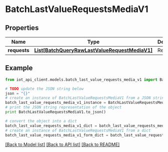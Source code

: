 # BatchLastValueRequestsMediaV1


## Properties
Name | Type | Description | Notes
------------ | ------------- | ------------- | -------------
**requests** | [**List[BatchQueryRawLastValueRequestMediaV1]**](BatchQueryRawLastValueRequestMediaV1.md) | Requests | 

## Example

```python
from iot_api_client.models.batch_last_value_requests_media_v1 import BatchLastValueRequestsMediaV1

# TODO update the JSON string below
json = "{}"
# create an instance of BatchLastValueRequestsMediaV1 from a JSON string
batch_last_value_requests_media_v1_instance = BatchLastValueRequestsMediaV1.from_json(json)
# print the JSON string representation of the object
print BatchLastValueRequestsMediaV1.to_json()

# convert the object into a dict
batch_last_value_requests_media_v1_dict = batch_last_value_requests_media_v1_instance.to_dict()
# create an instance of BatchLastValueRequestsMediaV1 from a dict
batch_last_value_requests_media_v1_form_dict = batch_last_value_requests_media_v1.from_dict(batch_last_value_requests_media_v1_dict)
```
[[Back to Model list]](../README.md#documentation-for-models) [[Back to API list]](../README.md#documentation-for-api-endpoints) [[Back to README]](../README.md)


